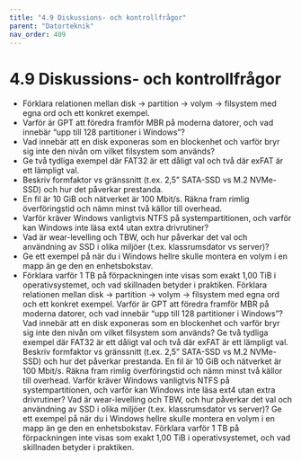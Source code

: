 ```yaml
---
title: "4.9 Diskussions- och kontrollfrågor"
parent: "Datorteknik"
nav_order: 409
---
```


# 4.9 Diskussions- och kontrollfrågor

- Förklara relationen mellan disk → partition → volym → filsystem med egna ord och ett konkret exempel.
- Varför är GPT att föredra framför MBR på moderna datorer, och vad innebär “upp till 128 partitioner i Windows”?
- Vad innebär att en disk exponeras som en blockenhet och varför bryr sig inte den nivån om vilket filsystem som används?
- Ge två tydliga exempel där FAT32 är ett dåligt val och två där exFAT är ett lämpligt val.
- Beskriv formfaktor vs gränssnitt (t.ex. 2,5” SATA-SSD vs M.2 NVMe-SSD) och hur det påverkar prestanda.
- En fil är 10 GiB och nätverket är 100 Mbit/s. Räkna fram rimlig överföringstid och nämn minst två källor till overhead.
- Varför kräver Windows vanligtvis NTFS på systempartitionen, och varför kan Windows inte läsa ext4 utan extra drivrutiner?
- Vad är wear-levelling och TBW, och hur påverkar det val och användning av SSD i olika miljöer (t.ex. klassrumsdator vs server)?
- Ge ett exempel på när du i Windows hellre skulle montera en volym i en mapp än ge den en enhetsbokstav.
- Förklara varför 1 TB på förpackningen inte visas som exakt 1,00 TiB i operativsystemet, och vad skillnaden betyder i praktiken.
Förklara relationen mellan disk → partition → volym → filsystem med egna ord och ett konkret exempel.
Varför är GPT att föredra framför MBR på moderna datorer, och vad innebär “upp till 128 partitioner i Windows”?
Vad innebär att en disk exponeras som en blockenhet och varför bryr sig inte den nivån om vilket filsystem som används?
Ge två tydliga exempel där FAT32 är ett dåligt val och två där exFAT är ett lämpligt val.
Beskriv formfaktor vs gränssnitt (t.ex. 2,5” SATA-SSD vs M.2 NVMe-SSD) och hur det påverkar prestanda.
En fil är 10 GiB och nätverket är 100 Mbit/s. Räkna fram rimlig överföringstid och nämn minst två källor till overhead.
Varför kräver Windows vanligtvis NTFS på systempartitionen, och varför kan Windows inte läsa ext4 utan extra drivrutiner?
Vad är wear-levelling och TBW, och hur påverkar det val och användning av SSD i olika miljöer (t.ex. klassrumsdator vs server)?
Ge ett exempel på när du i Windows hellre skulle montera en volym i en mapp än ge den en enhetsbokstav.
Förklara varför 1 TB på förpackningen inte visas som exakt 1,00 TiB i operativsystemet, och vad skillnaden betyder i praktiken.